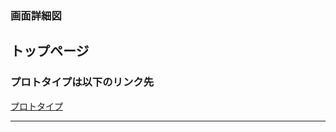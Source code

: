 ### 画面詳細図
## トップページ
### プロトタイプは以下のリンク先
[プロトタイプ](https://www.figma.com/file/lf7L7QhAvRoAeT2sdqIXaj/Untitled?node-id=7%3A16)
*****
